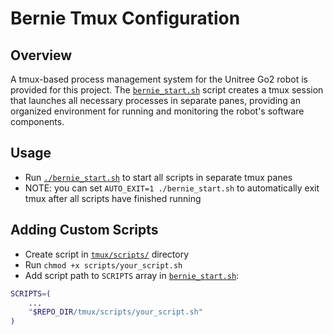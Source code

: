 # Bernie Tmux Configuration

## Overview
A tmux-based process management system for the Unitree Go2 robot is provided for this project. The [`bernie_start.sh`](/tmux/bernie_start.sh) script creates a tmux session that launches all necessary processes in separate panes, providing an organized environment for running and monitoring the robot's software components.

## Usage
- Run [`./bernie_start.sh`](/tmux/bernie_start.sh) to start all scripts in separate tmux panes
- NOTE: you can set `AUTO_EXIT=1 ./bernie_start.sh` to automatically exit tmux after all scripts have finished running

## Adding Custom Scripts
- Create script in [`tmux/scripts/`](/tmux/scripts) directory
- Run `chmod +x scripts/your_script.sh`
- Add script path to `SCRIPTS` array in [`bernie_start.sh`](/tmux/bernie_start.sh):
```bash
SCRIPTS=(
    ...
    "$REPO_DIR/tmux/scripts/your_script.sh"
)
```